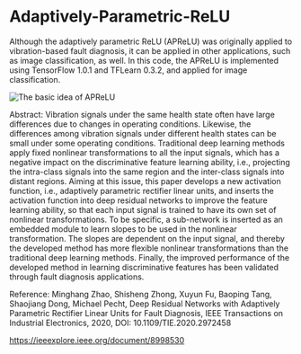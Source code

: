 # Adaptively-Parametric-ReLU
Although the adaptively parametric ReLU (APReLU) was originally applied to vibration-based fault diagnosis, it can be applied in other applications, such as image classification, as well. In this code, the APReLU is implemented using TensorFlow 1.0.1 and TFLearn 0.3.2, and applied for image classification.

![The basic idea of APReLU](https://github.com/zhao62/Adaptively-Parametric-ReLU/raw/master/Basic-idea-of-APReLU.png)

Abstract:
Vibration signals under the same health state often have large differences due to changes in operating conditions. Likewise, the differences among vibration signals under different health states can be small under some operating conditions. Traditional deep learning methods apply fixed nonlinear transformations to all the input signals, which has a negative impact on the discriminative feature learning ability, i.e., projecting the intra-class signals into the same region and the inter-class signals into distant regions. Aiming at this issue, this paper develops a new activation function, i.e., adaptively parametric rectifier linear units, and inserts the activation function into deep residual networks to improve the feature learning ability, so that each input signal is trained to have its own set of nonlinear transformations. To be specific, a sub-network is inserted as an embedded module to learn slopes to be used in the nonlinear transformation. The slopes are dependent on the input signal, and thereby the developed method has more flexible nonlinear transformations than the traditional deep learning methods. Finally, the improved performance of the developed method in learning discriminative features has been validated through fault diagnosis applications.

Reference:
Minghang Zhao, Shisheng Zhong, Xuyun Fu, Baoping Tang, Shaojiang Dong, Michael Pecht, Deep Residual Networks with Adaptively Parametric Rectifier Linear Units for Fault Diagnosis, IEEE Transactions on Industrial Electronics, 2020,  DOI: 10.1109/TIE.2020.2972458 

https://ieeexplore.ieee.org/document/8998530
